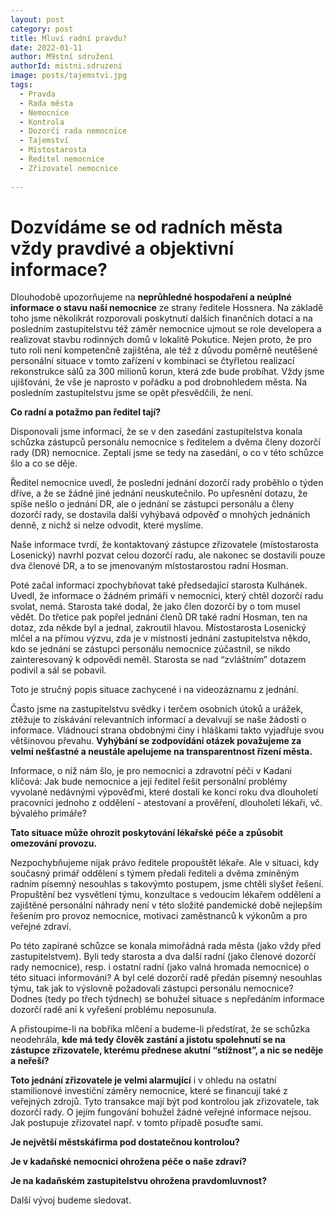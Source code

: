 ```yaml
---
layout: post
category: post
title: Mluví radní pravdu?
date: 2022-01-11
author: M9stní sdružení
authorId: mistni.sdruzeni 
image: posts/tajemstvi.jpg
tags:
  - Pravda
  - Rada města
  - Nemocnice
  - Kontrola
  - Dozorčí rada nemocnice
  - Tajemství
  - Místostarosta
  - Ředitel nemocnice
  - Zřizovatel nemocnice
 
---
```


# Dozvídáme se od radních města vždy pravdivé a objektivní informace?

Dlouhodobě upozorňujeme na **neprůhledné hospodaření a neúplné informace o stavu naší nemocnice** ze strany ředitele Hossnera. 
Na základě toho jsme několikrát rozporovali poskytnutí dalších finančních dotací a na posledním zastupitelstvu též záměr nemocnice ujmout se role developera 
a realizovat stavbu rodinných domů v lokalitě Pokutice. 
Nejen proto, že pro tuto roli není kompetenčně zajištěna, ale též z důvodu poměrně neutěšené personální situace v tomto zařízení v kombinaci se čtyřletou realizací rekonstrukce sálů za 300 milionů korun, která zde bude probíhat. 
Vždy jsme ujišťováni, že vše je naprosto v pořádku a pod drobnohledem města. Na posledním zastupitelstvu jsme se opět přesvědčili, že není. 

**Co radní a potažmo pan ředitel tají?**

Disponovali jsme informací, že se v den zasedání zastupitelstva konala schůzka zástupců personálu nemocnice s ředitelem a dvěma členy dozorčí rady (DR) nemocnice. Zeptali jsme se tedy na zasedání, o co v této schůzce šlo a co se děje. 

Ředitel nemocnice uvedl, že poslední jednání dozorčí rady proběhlo o týden dříve, a že se žádné jiné jednání neuskutečnilo. Po upřesnění dotazu, že spíše nešlo o jednání DR, ale o jednání se zástupci personálu a členy dozorčí rady, se dostavila další vyhýbavá odpověď o mnohých jednáních denně, z nichž si nelze odvodit, které myslíme. 

Naše informace tvrdí, že kontaktovaný zástupce zřizovatele (místostarosta Losenický) navrhl pozvat celou dozorčí radu, ale nakonec se dostavili pouze dva členové DR, a to se jmenovaným místostarostou radní Hosman.

Poté začal informaci zpochybňovat také předsedající starosta Kulhánek. Uvedl, že informace o žádném primáři 
v nemocnici, který chtěl dozorčí radu svolat, nemá. Starosta také dodal, že jako člen dozorčí  by o tom musel vědět. 
Do třetice pak popřel jednání členů DR také radní Hosman, ten na dotaz, zda někde byl a jednal, zakroutil hlavou. Místostarosta Losenický mlčel a na přímou výzvu, zda je v místnosti jednání zastupitelstva někdo, kdo se jednání se zástupci personálu nemocnice zúčastnil, se nikdo zainteresovaný k odpovědi neměl. Starosta se nad “zvláštním” dotazem podivil a sál se pobavil.

Toto je stručný popis situace zachycené i na videozáznamu z jednání. 

Často jsme na zastupitelstvu svědky i terčem osobních útoků a urážek, ztěžuje to získávání relevantních informací 
a devalvují se naše žádosti o informace. Vládnoucí strana obdobnými činy i hláškami takto vyjadřuje svou většinovou převahu.
**Vyhýbání se zodpovídání otázek považujeme za velmi nešťastné a neustále apelujeme na transparentnost řízení města.**

Informace, o níž nám šlo, je pro nemocnici a zdravotní péči v Kadani klíčová: 
Jak bude nemocnice a její ředitel řešit personální problémy vyvolané nedávnými výpověďmi, které dostali ke konci roku dva dlouholetí pracovníci jednoho z oddělení - atestovaní a prověření, dlouholetí lékaři, vč. bývalého primáře?

**Tato situace může ohrozit poskytování lékařské péče a způsobit omezování provozu.**

Nezpochybňujeme nijak právo ředitele propouštět lékaře. Ale v situaci, kdy současný primář oddělení s týmem předali řediteli a dvěma zmíněným radním písemný nesouhlas s takovýmto postupem, jsme chtěli slyšet řešení. Propuštění bez vysvětlení týmu, konzultace s vedoucím lékařem oddělení a zajištěné personální náhrady není v této složité pandemické době nejlepším řešením pro provoz nemocnice, motivaci zaměstnanců k výkonům a pro veřejné zdraví. 

Po této zapírané schůzce se konala mimořádná rada města (jako vždy před zastupitelstvem).
Byli tedy starosta a dva další radní (jako členové dozorčí rady nemocnice), resp. i ostatní radní (jako valná hromada nemocnice) o této situaci informováni? 
A byl celé dozorčí radě předán písemný nesouhlas týmu, tak jak to výslovně požadovali zástupci personálu nemocnice?
Dodnes (tedy po třech týdnech) se bohužel situace s nepředáním informace dozorčí radě ani k vyřešení problému neposunula.

A přistoupíme-li na bobříka mlčení a budeme-li předstírat, že se schůzka neodehrála, **kde má tedy člověk zastání a jistotu spolehnutí se na zástupce zřizovatele, kterému přednese akutní “stížnost”, a nic se neděje a neřeší?**

**Toto jednání zřizovatele je velmi alarmující** i v ohledu na ostatní stamilionové investiční záměry nemocnice, které se financují také z veřejných zdrojů. Tyto transakce mají být pod kontrolou jak zřizovatele, tak dozorčí rady. O jejím fungování bohužel žádné veřejné informace nejsou. Jak postupuje zřizovatel např. v tomto případě posuďte sami.

**Je největší městskáfirma pod dostatečnou kontrolou?**

**Je v kadaňské nemocnici ohrožena péče o naše zdraví?**

**Je na kadaňském zastupitelstvu ohrožena pravdomluvnost?**
 
Další vývoj budeme sledovat. 
